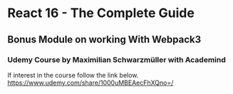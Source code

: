 # React 16 - The Complete Guide
## Bonus Module on working With Webpack3
### Udemy Course by Maximilian Schwarzmüller with Academind

If interest in the course follow the link below.
https://www.udemy.com/share/1000uMBEAecFhXQno=/
